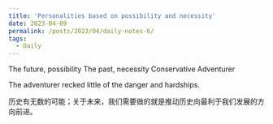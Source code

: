 ```yaml
---
title: 'Personalities based on possibility and necessity'
date: 2023-04-09
permalink: /posts/2023/04/daily-notes-6/
tags:
  - Daily
---
```


The future, possibility
The past, necessity
Conservative
Adventurer

The adventurer recked little of the danger and hardships.

历史有无数的可能；关于未来，我们需要做的就是推动历史向最利于我们发展的方向前进。